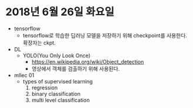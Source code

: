 # 2018년 6월 26일 화요일
* tensorflow
  * tensorflow로 학습한 딥러닝 모델을 저장하기 위해 checkpoint를 사용한다. 확장자는 ckpt.
* DL
  * YOLO(You Only Look Once)
    * https://en.wikipedia.org/wiki/Object_detection 
    * 영상에서 객체를 검출하기 위해 사용된다.
* mllec 01
  * types of supervised learning
     1. regression
     2. binary classification
     3. multi level classification
